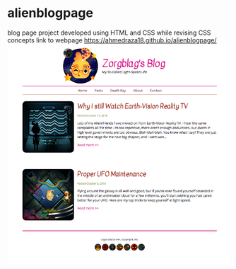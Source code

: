 # alienblogpage
blog page project developed using HTML and CSS while revising CSS concepts
link to webpage https://ahmedraza18.github.io/alienblogpage/
![blog](blog.png)
